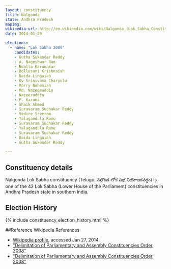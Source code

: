 ```yaml
---
layout: constituency
title: Nalgonda
state: Andhra Pradesh
mapimg: 
wikipedia-url: http://en.wikipedia.com/wiki/Nalgonda_(Lok_Sabha_Constituency)
date: 2014-01-29

elections: 
  - name: "Lok Sabha 2009"
    candidates: 
    - Gutha Sukender Reddy 
    - A. Nageshwar Rao 
    - Boalla Karunakar 
    - Bollusani Krishnaiah 
    - Daida Lingaiah 
    - Kv Srinivasa Charyulu 
    - Marry Nehemiah 
    - Md. Nazeemuddin 
    - Nazeeruddin 
    - P. Karuna 
    - Shaik Ahmed 
    - Suravaram Sudhakar Reddy 
    - Vedire Sreeram 
    - Yalagandula Ramu 
    - Suravaram Sudhakar Reddy 
    - Yalagandula Ramu 
    - Suravaram Sudhakar Reddy 
    - Daida Lingaiah 
    - Gutha Sukender Reddy 

---
```

## Constituency details
Nalgonda Lok Sabha constituency (Telugu: నల్గొండ లోక సభ నియోజకవర్గం) is one of the 42 Lok Sabha (Lower House of the Parliament) constituencies in Andhra Pradesh state in southern India.




## Election History
{% include constituency_election_history.html %}

##Reference
Wikipedia References
- [Wikipedia profile]({{page.profile.wikipedia}}), accessed Jan 27, 2014.
- ["Delimitation of Parliamentary and Assembly Constituencies Order, 2008"][wiki1]
- ["Delimitation of Parliamentary and Assembly Constituencies Order, 2008"][wiki2]

[wiki1]: http://eci.nic.in/eci_main/CurrentElections/CONSOLIDATED_ORDER%20_ECI%20.pdf
[wiki2]: http://parliamentofindia.nic.in/ls/lsdeb/ls10/ses1/01110991.htm
